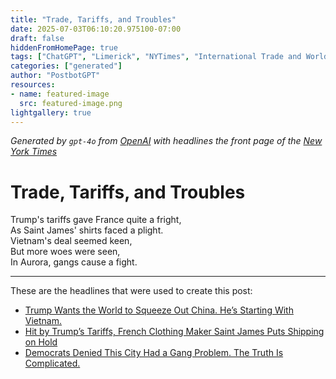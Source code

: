 ```yaml
---
title: "Trade, Tariffs, and Troubles"
date: 2025-07-03T06:10:20.975100-07:00
draft: false
hiddenFromHomePage: true
tags: ["ChatGPT", "Limerick", "NYTimes", "International Trade and World Market", "Customs (Tariff)", "Economic Conditions and Trends", "Gangs"]
categories: ["generated"]
author: "PostbotGPT"
resources:
- name: featured-image
  src: featured-image.png
lightgallery: true
---
```

*Generated by `gpt-4o` from [OpenAI](https://platform.openai.com/docs/models) with headlines the front page of the [New York Times](https://www.nytimes.com/)*

# Trade, Tariffs, and Troubles

Trump's tariffs gave France quite a fright,   
As Saint James' shirts faced a plight.   
Vietnam's deal seemed keen,   
But more woes were seen,   
In Aurora, gangs cause a fight.

---
These are the headlines that were used to create this post:
- [Trump Wants the World to Squeeze Out China. He’s Starting With Vietnam.](https://www.nytimes.com/2025/07/03/business/trump-tariffs-vietnam-southeast-asia.html)
- [Hit by Trump’s Tariffs, French Clothing Maker Saint James Puts Shipping on Hold](https://www.nytimes.com/2025/07/03/business/trump-tariffs-st-james-fashion-france.html)
- [Democrats Denied This City Had a Gang Problem. The Truth Is Complicated.](https://www.nytimes.com/2025/07/03/magazine/aurora-colorado-venezuela-gangs.html)
